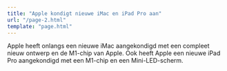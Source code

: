```yaml
---
title: "Apple kondigt nieuwe iMac en iPad Pro aan"
url: "/page-2.html"
template: "page.html"
---
```


Apple heeft onlangs een nieuwe iMac aangekondigd met een compleet nieuw ontwerp en de M1-chip van Apple. Ook heeft Apple een nieuwe iPad Pro aangekondigd met een M1-chip en een Mini-LED-scherm.
